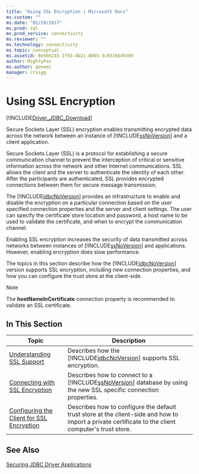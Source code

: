 ```yaml
---
title: "Using SSL Encryption | Microsoft Docs"
ms.custom: ""
ms.date: "01/19/2017"
ms.prod: sql
ms.prod_service: connectivity
ms.reviewer: ""
ms.technology: connectivity
ms.topic: conceptual
ms.assetid: 8e566243-2f93-4b21-8065-3c8336649309
author: MightyPen
ms.author: genemi
manager: craigg
---
```

# Using SSL Encryption

[!INCLUDE[Driver_JDBC_Download](../../includes/driver_jdbc_download.md)]

Secure Sockets Layer (SSL) encryption enables transmitting encrypted data across the network between an instance of [!INCLUDE[ssNoVersion](../../includes/ssnoversion-md.md)] and a client application.  
  
Secure Sockets Layer (SSL) is a protocol for establishing a secure communication channel to prevent the interception of critical or sensitive information across the network and other Internet communications. SSL allows the client and the server to authenticate the identity of each other. After the participants are authenticated, SSL provides encrypted connections between them for secure message transmission.  
  
The [!INCLUDE[jdbcNoVersion](../../includes/jdbcnoversion_md.md)] provides an infrastructure to enable and disable the encryption on a particular connection based on the user specified connection properties and the server and client settings. The user can specify the certificate store location and password, a host name to be used to validate the certificate, and when to encrypt the communication channel.  
  
Enabling SSL encryption increases the security of data transmitted across networks between instances of [!INCLUDE[ssNoVersion](../../includes/ssnoversion-md.md)] and applications. However, enabling encryption does slow performance.  
  
The topics in this section describe how the [!INCLUDE[jdbcNoVersion](../../includes/jdbcnoversion_md.md)] version supports SSL encryption, including new connection properties, and how you can configure the trust store at the client-side.  
  
> [!NOTE]  
> The **hostNameInCertificate** connection property is recommended to validate an SSL certificate.  

## In This Section  

| Topic                                                                                                        | Description                                                                                                                                           |
| ------------------------------------------------------------------------------------------------------------ | ----------------------------------------------------------------------------------------------------------------------------------------------------- |
| [Understanding SSL Support](../../connect/jdbc/understanding-ssl-support.md)                                 | Describes how the [!INCLUDE[jdbcNoVersion](../../includes/jdbcnoversion_md.md)] supports SSL encryption.                                              |
| [Connecting with SSL Encryption](../../connect/jdbc/connecting-with-ssl-encryption.md)                       | Describes how to connect to a [!INCLUDE[ssNoVersion](../../includes/ssnoversion-md.md)] database by using the new SSL specific connection properties. |
| [Configuring the Client for SSL Encryption](../../connect/jdbc/configuring-the-client-for-ssl-encryption.md) | Describes how to configure the default trust store at the client-side and how to import a private certificate to the client computer's trust store.   |
  
## See Also

[Securing JDBC Driver Applications](../../connect/jdbc/securing-jdbc-driver-applications.md)  
